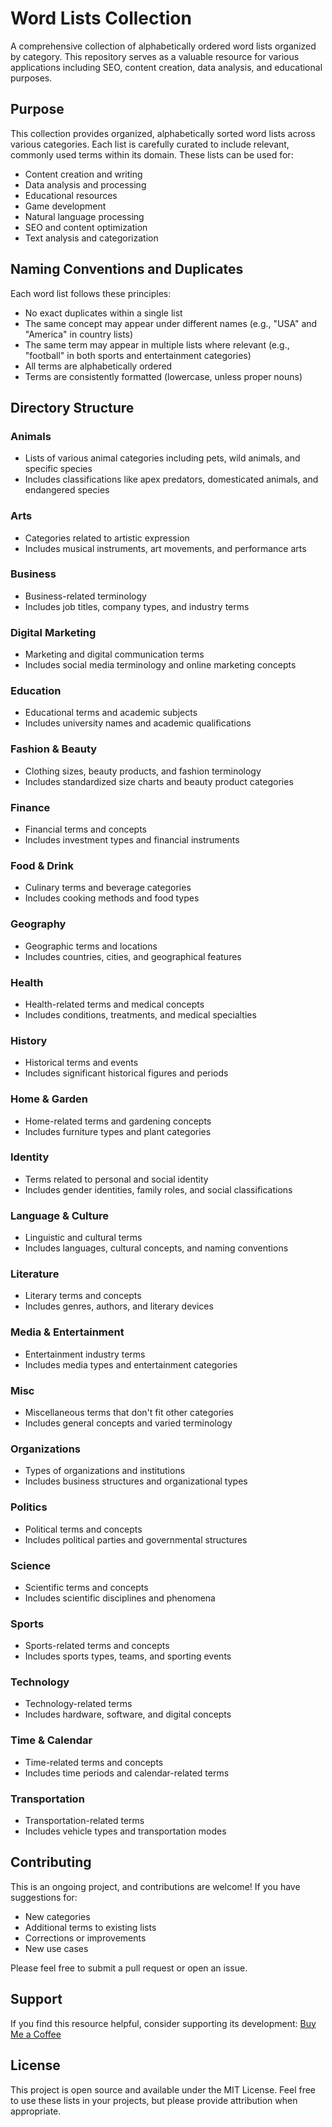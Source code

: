 # Word Lists Collection

A comprehensive collection of alphabetically ordered word lists organized by category. This repository serves as a valuable resource for various applications including SEO, content creation, data analysis, and educational purposes.

## Purpose

This collection provides organized, alphabetically sorted word lists across various categories. Each list is carefully curated to include relevant, commonly used terms within its domain. These lists can be used for:
- Content creation and writing
- Data analysis and processing
- Educational resources
- Game development
- Natural language processing
- SEO and content optimization
- Text analysis and categorization

## Naming Conventions and Duplicates

Each word list follows these principles:
- No exact duplicates within a single list
- The same concept may appear under different names (e.g., "USA" and "America" in country lists)
- The same term may appear in multiple lists where relevant (e.g., "football" in both sports and entertainment categories)
- All terms are alphabetically ordered
- Terms are consistently formatted (lowercase, unless proper nouns)

## Directory Structure

### Animals
- Lists of various animal categories including pets, wild animals, and specific species
- Includes classifications like apex predators, domesticated animals, and endangered species

### Arts
- Categories related to artistic expression
- Includes musical instruments, art movements, and performance arts

### Business
- Business-related terminology
- Includes job titles, company types, and industry terms

### Digital Marketing
- Marketing and digital communication terms
- Includes social media terminology and online marketing concepts

### Education
- Educational terms and academic subjects
- Includes university names and academic qualifications

### Fashion & Beauty
- Clothing sizes, beauty products, and fashion terminology
- Includes standardized size charts and beauty product categories

### Finance
- Financial terms and concepts
- Includes investment types and financial instruments

### Food & Drink
- Culinary terms and beverage categories
- Includes cooking methods and food types

### Geography
- Geographic terms and locations
- Includes countries, cities, and geographical features

### Health
- Health-related terms and medical concepts
- Includes conditions, treatments, and medical specialties

### History
- Historical terms and events
- Includes significant historical figures and periods

### Home & Garden
- Home-related terms and gardening concepts
- Includes furniture types and plant categories

### Identity
- Terms related to personal and social identity
- Includes gender identities, family roles, and social classifications

### Language & Culture
- Linguistic and cultural terms
- Includes languages, cultural concepts, and naming conventions

### Literature
- Literary terms and concepts
- Includes genres, authors, and literary devices

### Media & Entertainment
- Entertainment industry terms
- Includes media types and entertainment categories

### Misc
- Miscellaneous terms that don't fit other categories
- Includes general concepts and varied terminology

### Organizations
- Types of organizations and institutions
- Includes business structures and organizational types

### Politics
- Political terms and concepts
- Includes political parties and governmental structures

### Science
- Scientific terms and concepts
- Includes scientific disciplines and phenomena

### Sports
- Sports-related terms and concepts
- Includes sports types, teams, and sporting events

### Technology
- Technology-related terms
- Includes hardware, software, and digital concepts

### Time & Calendar
- Time-related terms and concepts
- Includes time periods and calendar-related terms

### Transportation
- Transportation-related terms
- Includes vehicle types and transportation modes

## Contributing

This is an ongoing project, and contributions are welcome! If you have suggestions for:
- New categories
- Additional terms to existing lists
- Corrections or improvements
- New use cases

Please feel free to submit a pull request or open an issue.

## Support

If you find this resource helpful, consider supporting its development:
[Buy Me a Coffee](https://buymeacoffee.com/jamesfinlayson)

## License

This project is open source and available under the MIT License. Feel free to use these lists in your projects, but please provide attribution when appropriate. 